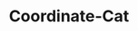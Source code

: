 ---
title: Coordinate-Cat
github: https://github.com/Coordinate-Cat
mode: dark
transition: 3s
archetype:
  - Little Bit of Everything
---